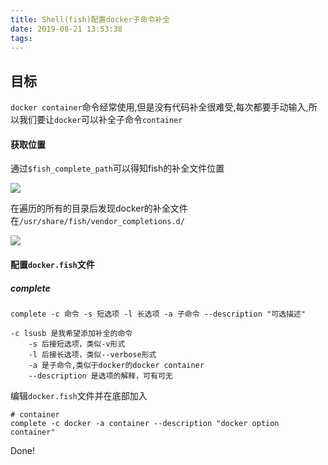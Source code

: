 ```yaml
---
title: Shell(fish)配置docker子命令补全
date: 2019-08-21 13:53:38
tags:
---
```


## 目标

`docker container`命令经常使用,但是没有代码补全很难受,每次都要手动输入,所以我们要让`docker`可以补全子命令`container`

#### 获取位置

通过`$fish_complete_path`可以得知fish的补全文件位置

![](https://oss.trustme.anyingiit.com/images/20190821135501.png)

在遍历的所有的目录后发现docker的补全文件在`/usr/share/fish/vendor_completions.d/`

![](https://oss.trustme.anyingiit.com/images/20190821135618.png)

#### 配置`docker.fish`文件

##### complete

`complete -c 命令 -s 短选项 -l 长选项 -a 子命令 --description "可选描述"`

```shell
-c lsusb 是我希望添加补全的命令 
	-s 后接短选项，类似-v形式
	-l 后接长选项，类似--verbose形式
	-a 是子命令,类似于docker的docker container
	--description 是选项的解释，可有可无
```

编辑`docker.fish`文件并在底部加入

```
# container
complete -c docker -a container --description "docker option container"
```

Done!
